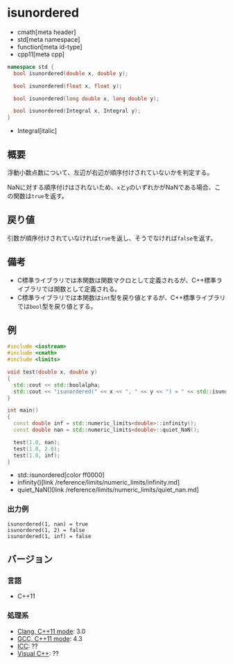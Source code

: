 # isunordered
* cmath[meta header]
* std[meta namespace]
* function[meta id-type]
* cpp11[meta cpp]

```cpp
namespace std {
  bool isunordered(double x, double y);

  bool isunordered(float x, float y);

  bool isunordered(long double x, long double y);

  bool isunordered(Integral x, Integral y);
}
```
* Integral[italic]

## 概要
浮動小数点数について、左辺が右辺が順序付けされていないかを判定する。

NaNに対する順序付けはされないため、`x`と`y`のいずれかがNaNである場合、この関数は`true`を返す。



## 戻り値
引数が順序付けされていなければ`true`を返し、そうでなければ`false`を返す。


## 備考
- C標準ライブラリでは本関数は関数マクロとして定義されるが、C++標準ライブラリでは関数として定義される。
- C標準ライブラリでは本関数は`int`型を戻り値とするが、C++標準ライブラリでは`bool`型を戻り値とする。


## 例
```cpp example
#include <iostream>
#include <cmath>
#include <limits>

void test(double x, double y)
{
  std::cout << std::boolalpha;
  std::cout << "isunordered(" << x << ", " << y << ") = " << std::isunordered(x, y) << std::endl;
}

int main()
{
  const double inf = std::numeric_limits<double>::infinity();
  const double nan = std::numeric_limits<double>::quiet_NaN();

  test(1.0, nan);
  test(1.0, 2.0);
  test(1.0, inf);
}
```
* std::isunordered[color ff0000]
* infinity()[link /reference/limits/numeric_limits/infinity.md]
* quiet_NaN()[link /reference/limits/numeric_limits/quiet_nan.md]

### 出力例
```
isunordered(1, nan) = true
isunordered(1, 2) = false
isunordered(1, inf) = false
```

## バージョン
### 言語
- C++11

### 処理系
- [Clang, C++11 mode](/implementation.md#clang): 3.0
- [GCC, C++11 mode](/implementation.md#gcc): 4.3
- [ICC](/implementation.md#icc): ??
- [Visual C++](/implementation.md#visual_cpp): ??
